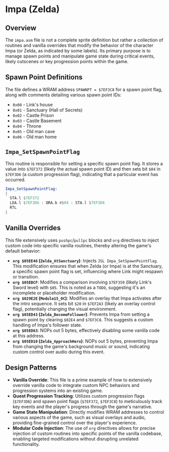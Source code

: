 # Impa (Zelda)

## Overview
The `impa.asm` file is not a complete sprite definition but rather a collection of routines and vanilla overrides that modify the behavior of the character Impa (or Zelda, as indicated by some labels). Its primary purpose is to manage spawn points and manipulate game state during critical events, likely cutscenes or key progression points within the game.

## Spawn Point Definitions
The file defines a WRAM address `SPAWNPT = $7EF3C8` for a spawn point flag, along with comments detailing various spawn point IDs:

*   `0x00` - Link's house
*   `0x01` - Sanctuary (Hall of Secrets)
*   `0x02` - Castle Prison
*   `0x03` - Castle Basement
*   `0x04` - Throne
*   `0x05` - Old man cave
*   `0x06` - Old man home

## `Impa_SetSpawnPointFlag`
This routine is responsible for setting a specific spawn point flag. It stores a value into `$7EF372` (likely the actual spawn point ID) and then sets bit `$04` in `$7EF3D6` (a custom progression flag), indicating that a particular event has occurred.

```asm
Impa_SetSpawnPointFlag:
{
  STA.l $7EF372
  LDA.l $7EF3D6 : ORA.b #$04 : STA.l $7EF3D6
  RTL
}
```

## Vanilla Overrides
This file extensively uses `pushpc`/`pullpc` blocks and `org` directives to inject custom code into specific vanilla routines, thereby altering the game's default behavior:

*   **`org $05EE46` (`Zelda_AtSanctuary`)**: Injects `JSL Impa_SetSpawnPointFlag`. This modification ensures that when Zelda (or Impa) is at the Sanctuary, a specific spawn point flag is set, influencing where Link might respawn or transition.
*   **`org $05EBCF`**: Modifies a comparison involving `$7EF359` (likely Link's Sword level) with `$05`. This is noted as a `TODO`, suggesting it's an incomplete or placeholder modification.
*   **`org $029E2E` (`Module15_0C`)**: Modifies an overlay that Impa activates after the intro sequence. It sets bit `$20` in `$7EF2A3` (likely an overlay control flag), potentially changing the visual environment.
*   **`org $05ED43` (`Zelda_BecomeFollower`)**: Prevents Impa from setting a spawn point by clearing `$02E4` and `$7EF3C8`. This suggests a custom handling of Impa's follower state.
*   **`org $05ED63`**: NOPs out 5 bytes, effectively disabling some vanilla code at this address.
*   **`org $05ED10` (`Zelda_ApproachHero`)**: NOPs out 5 bytes, preventing Impa from changing the game's background music or sound, indicating custom control over audio during this event.

## Design Patterns
*   **Vanilla Override**: This file is a prime example of how to extensively override vanilla code to integrate custom NPC behaviors and progression systems into an existing game.
*   **Quest Progression Tracking**: Utilizes custom progression flags (`$7EF3D6`) and spawn point flags (`$7EF372`, `$7EF3C8`) to meticulously track key events and the player's progress through the game's narrative.
*   **Game State Manipulation**: Directly modifies WRAM addresses to control various aspects of the game, such as visual overlays and audio, providing fine-grained control over the player's experience.
*   **Modular Code Injection**: The use of `org` directives allows for precise injection of custom routines into specific points of the vanilla codebase, enabling targeted modifications without disrupting unrelated functionality.
